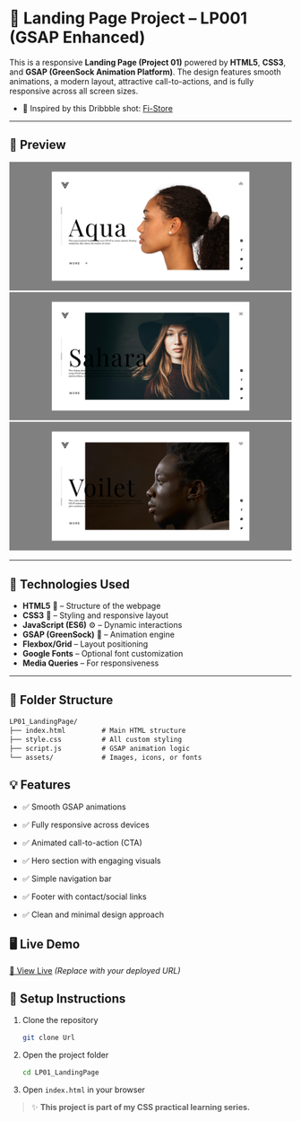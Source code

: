 # 🚀 Landing Page Project – LP001 (GSAP Enhanced)

This is a responsive **Landing Page (Project 01)** powered by **HTML5**, **CSS3**, and **GSAP (GreenSock Animation Platform)**. The design features smooth animations, a modern layout, attractive call-to-actions, and is fully responsive across all screen sizes.

- 🎨 Inspired by this Dribbble shot: [Fi-Store](https://dribbble.com/shots/4986428-Fi-Store)
---

## 📸 Preview

![First Page](./assets/Final%20designs/Design%20first%20page.png)
![Second Page](./assets/Final%20designs/Design%20second%20page%20page.png)
![Third Page](./assets/Final%20designs/Design%20third%20page.png)


---

## 🧰 Technologies Used

- **HTML5** 🧱 – Structure of the webpage  
- **CSS3** 🎨 – Styling and responsive layout  
- **JavaScript (ES6)** ⚙️ – Dynamic interactions  
- **GSAP (GreenSock)** 🌿 – Animation engine  
- **Flexbox/Grid** – Layout positioning  
- **Google Fonts** – Optional font customization  
- **Media Queries** – For responsiveness

---

## 📁 Folder Structure

```plaintext
LP01_LandingPage/
├── index.html         # Main HTML structure
├── style.css          # All custom styling
├── script.js          # GSAP animation logic
└── assets/            # Images, icons, or fonts
```
## 💡 Features

- ✅ Smooth GSAP animations

- ✅ Fully responsive across devices

- ✅ Animated call-to-action (CTA)

- ✅ Hero section with engaging visuals

- ✅ Simple navigation bar

- ✅ Footer with contact/social links

- ✅ Clean and minimal design approach


## 🖥️ Live Demo

[🔗 View Live](https://vicky-yadav-01.github.io/Gsap-Landing-Page-001/) *(Replace with your deployed URL)*

## 📌 Setup Instructions

1. Clone the repository  
   ```bash
   git clone Url
   ```

2. Open the project folder  
   ```bash
   cd LP01_LandingPage
   ```

3. Open `index.html` in your browser


> ✨ **This project is part of my CSS practical learning series.**

